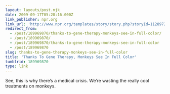 ```yaml
---
layout: layouts/post.njk
date: 2009-09-17T05:28:16.000Z
link_publisher: npr.org
link_url: 'http://www.npr.org/templates/story/story.php?storyId=112897277&sc=fb&cc=fp'
redirect_from:
  - /post/189969870/thanks-to-gene-therapy-monkeys-see-in-full-color/
  - /post/189969870/
  - /post/189969870/thanks-to-gene-therapy-monkeys-see-in-full-color
  - /post/189969870
slug: thanks-to-gene-therapy-monkeys-see-in-full-color
title: 'Thanks To Gene Therapy, Monkeys See In Full Color'
tumblrid: 189969870
type: link
---
```

<p>See, this is why there&rsquo;s a medical crisis. We&rsquo;re wasting the really cool treatments on monkeys.</p>
